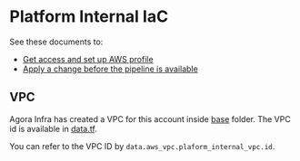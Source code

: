 # Platform Internal IaC

See these documents to:
- [Get access and set up AWS profile](https://docs.google.com/document/d/1uZ8akOPzhLCGRRjp0BpuDgs3M9LgQYNOPJuskUrzJx4/edit#heading=h.704zcetca8ji)
- [Apply a change before the pipeline is available](https://docs.google.com/document/d/1uZ8akOPzhLCGRRjp0BpuDgs3M9LgQYNOPJuskUrzJx4/edit#heading=h.tkkf5390xj0e)

## VPC

Agora Infra has created a VPC for this account inside [base](../../base/) folder.
The VPC id is available in [data.tf](./data.tf).

You can refer to the VPC ID by `data.aws_vpc.plaform_internal_vpc.id`.

